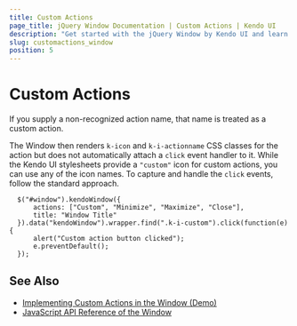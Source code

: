 ```yaml
---
title: Custom Actions
page_title: jQuery Window Documentation | Custom Actions | Kendo UI
description: "Get started with the jQuery Window by Kendo UI and learn how to set custom user actions."
slug: customactions_window
position: 5
---
```


# Custom Actions

If you supply a non-recognized action name, that name is treated as a custom action.

The Window then renders `k-icon` and `k-i-actionname` CSS classes for the action but does not automatically attach a `click` event handler to it. While the Kendo UI stylesheets provide a `"custom"` icon for custom actions, you can use any of the icon names. To capture and handle the `click` events, follow the standard approach.

      $("#window").kendoWindow({
          actions: ["Custom", "Minimize", "Maximize", "Close"],
          title: "Window Title"
      }).data("kendoWindow").wrapper.find(".k-i-custom").click(function(e) {
          alert("Custom action button clicked");
          e.preventDefault();
      });

## See Also

* [Implementing Custom Actions in the Window (Demo)](https://demos.telerik.com/kendo-ui/window/actions)
* [JavaScript API Reference of the Window](/api/javascript/ui/window)
